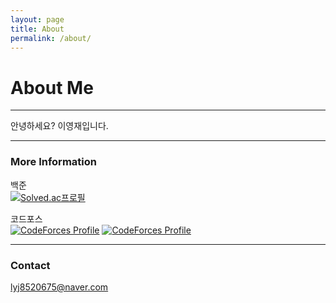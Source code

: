 ```yaml
---
layout: page
title: About
permalink: /about/
---
```


# About Me

---

안녕하세요? 이영재입니다.

---

### More Information

백준  
[![Solved.ac프로필](http://mazassumnida.wtf/api/generate_badge?boj=Rose)](https://solved.ac/Rose)

코드포스  
[![CodeForces Profile](https://cf.leed.at?id=Rose)](https://codeforces.com/profile/Rose)
[![CodeForces Profile](https://cf.leed.at?id=Daisy)](https://codeforces.com/profile/Daisy)

---

### Contact

[lyj8520675@naver.com](mailto:lyj8520675@naver.com)
